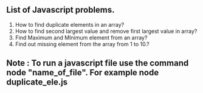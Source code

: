 ## List of Javascript problems.

1. How to find duplicate elements in an array?
2. How to find second largest value and remove first largest value in array?
3. Find Maximum and MInimum element from an array?
4. Find out missing element from the array from 1 to 10.?

## Note : To run a javascript file use the command node "name_of_file". For example node duplicate_ele.js
